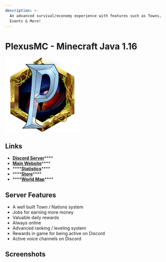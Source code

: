 ```yaml
---
description: >-
  An advanced survival/economy experience with features such as Towns, Jobs,
  Events & More!
---
```


# PlexusMC - Minecraft Java 1.16

![](../../.gitbook/assets/plexusmc%20%282%29.png)

## Links

* [**Discord Server**](https://discord.gg/C48Xdb9GWN)\*\*\*\*
* [**Main Website**](https://www.plexusmc.net/)\*\*\*\*
* \*\*\*\*[**Statistics**](https://stats.plexusmc.net/)\*\*\*\*
* \*\*\*\*[**Store**](https://store.plexusmc.net/)\*\*\*\*
* \*\*\*\*[**World Map**](https://map.plexusmc.net/)\*\*\*\*

## Server Features

* A well built Town / Nations system
* Jobs for earning more money
* Valuable daily rewards
* Always online
* Advanced ranking / leveling system
* Rewards in game for being active on Discord
* Active voice channels on Discord

## Screenshots

